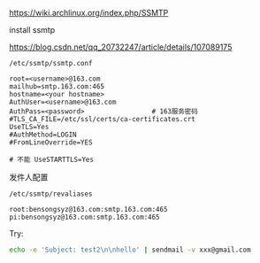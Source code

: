 https://wiki.archlinux.org/index.php/SSMTP

install ssmtp

https://blog.csdn.net/qq_20732247/article/details/107089175

```config
/etc/ssmtp/ssmtp.conf

root=<username>@163.com
mailhub=smtp.163.com:465
hostname=<your hostname>
AuthUser=<username>@163.com
AuthPass=<password> 				# 163服务密码
#TLS_CA_FILE=/etc/ssl/certs/ca-certificates.crt
UseTLS=Yes
#AuthMethod=LOGIN
#FromLineOverride=YES

# 不能 UseSTARTTLS=Yes
```


发件人配置

```config
/etc/ssmtp/revaliases

root:bensongsyz@163.com:smtp.163.com:465
pi:bensongsyz@163.com:smtp.163.com:465
```

Try:
```sh
echo -e 'Subject: test2\n\nhello' | sendmail -v xxx@gmail.com
```
